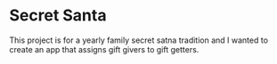 # Secret Santa

This project is for a yearly family secret satna tradition and I wanted to create an app that assigns gift givers to gift getters. 
